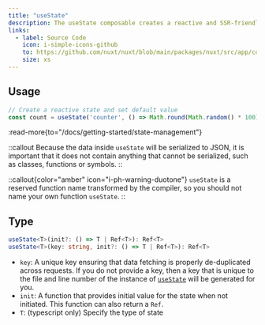 ```yaml
---
title: "useState"
description: The useState composable creates a reactive and SSR-friendly shared state.
links:
  - label: Source Code
    icon: i-simple-icons-github
    to: https://github.com/nuxt/nuxt/blob/main/packages/nuxt/src/app/composables/state.ts
    size: xs
---
```


## Usage

```ts
// Create a reactive state and set default value
const count = useState('counter', () => Math.round(Math.random() * 100))

```

:read-more{to="/docs/getting-started/state-management"}

::callout
Because the data inside `useState` will be serialized to JSON, it is important that it does not contain anything that cannot be serialized, such as classes, functions or symbols.
::

::callout{color="amber" icon="i-ph-warning-duotone"}
`useState` is a reserved function name transformed by the compiler, so you should not name your own function `useState`.
::


## Type

```ts
useState<T>(init?: () => T | Ref<T>): Ref<T>
useState<T>(key: string, init?: () => T | Ref<T>): Ref<T>
```

- `key`: A unique key ensuring that data fetching is properly de-duplicated across requests. If you do not provide a key, then a key that is unique to the file and line number of the instance of [`useState`](/docs/api/composables/use-state) will be generated for you.
- `init`: A function that provides initial value for the state when not initiated. This function can also return a `Ref`.
- `T`: (typescript only) Specify the type of state
